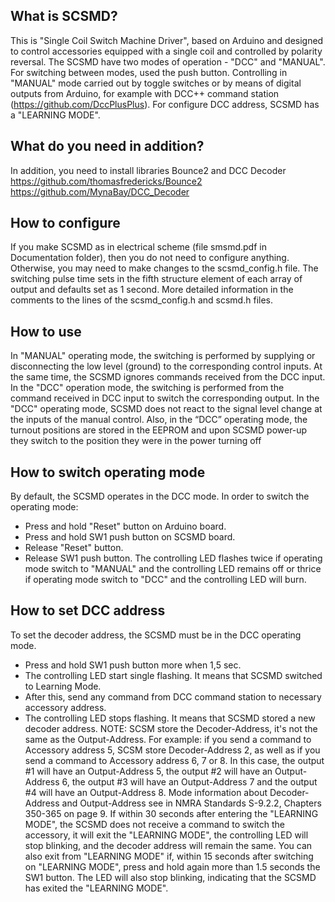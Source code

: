 What is SCSMD?
-------------
This is "Single Coil Switch Machine Driver", based on Arduino and designed to control accessories equipped with a single coil and controlled by polarity reversal.
The SCSMD have two modes of operation - "DCC" and "MANUAL".
For switching between modes, used the push button.
Controlling in "MANUAL" mode carried out by toggle switches or by means of digital outputs from Arduino, for example with DCC++ command station (https://github.com/DccPlusPlus).
For configure DCC address, SCSMD has a "LEARNING MODE".

What do you need in addition?
-------------------------
In addition, you need to install libraries Bounce2 and DCC Decoder
https://github.com/thomasfredericks/Bounce2
https://github.com/MynaBay/DCC_Decoder

How to configure
----------------
If you make SCSMD as in electrical scheme (file smsmd.pdf in Documentation folder), then you do not need to configure anything.
Otherwise, you may need to make changes to the scsmd_config.h file.
The switching pulse time sets in the fifth structure element of each array of output and defaults set as 1 second.
More detailed information in the comments to the lines of the scsmd_config.h and  scsmd.h files.

How to use
----------
In "MANUAL" operating mode, the switching is performed by supplying or disconnecting the low level (ground) to the corresponding control inputs.
At the same time, the SCSMD ignores commands received from the DCC input.
In the "DCC" operation mode, the switching is performed from the command received in DCC input to switch the corresponding output.
In the "DCC" operating mode, SCSMD does not react to the signal level change at the inputs of the manual control.
Also, in the “DCC” operating mode, the turnout positions are stored in the EEPROM and upon SCSMD power-up they switch to the position they were in the power turning off 

How to switch operating mode
----------------------------
By default, the SCSMD operates in the DCC mode.
In order to switch the operating mode:
* Press and hold "Reset" button on Arduino board.
* Press and hold SW1 push button on SCSMD board.
* Release "Reset" button.
* Release SW1 push button.
The controlling LED flashes twice if operating mode switch to "MANUAL" and the controlling LED remains off or thrice if operating mode switch to "DCC" and the controlling LED will burn.

How to set DCC address
----------------------
To set the decoder address, the SCSMD must be in the DCC operating mode.
* Press and hold SW1 push button more when 1,5 sec.
* The controlling LED start single flashing. It means that SCSMD switched to Learning Mode.
* After this, send any command from DCC command station to necessary accessory address. 
* The controlling LED stops flashing. It means that SCSMD stored a new decoder address.
NOTE: SCSM store the Decoder-Address, it's not the same as the Output-Address.
For example:
  if you send a command to Accessory address 5, SCSM store Decoder-Address 2, as well as if you send a command to Accessory address 6, 7 or 8.
  In this case, the output #1 will have an Output-Address 5, the output #2 will have an Output-Address 6, the output #3 will have an Output-Address 7 and the output #4 will have an Output-Address 8.
  Mode information about Decoder-Address and Output-Address see in NMRA Standards S-9.2.2, Chapters 350-365 on page 9. 
If within 30 seconds after entering the "LEARNING MODE", the SCSMD does not receive a command to switch the accessory, it will exit the "LEARNING MODE", the controlling LED will stop blinking, and the decoder address will remain the same.
You can also exit from "LEARNING MODE" if, within 15 seconds after switching on "LEARNING MODE", press and hold again more than 1.5 seconds the SW1 button. The LED will also stop blinking, indicating that the SCSMD has exited the "LEARNING MODE".
